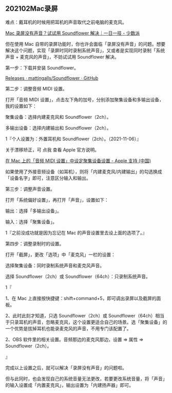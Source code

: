 ## 202102Mac录屏

难点：戴耳机的时候用把耳机的声音取代之前电脑的麦克风。

[Mac 录屏没有声音？试试用 Soundflower 解决｜一日一技 - 少数派](https://sspai.com/post/59854)

但在使用 Mac 自带的录屏功能时，你也许会面临「录屏没有声音」的问题。想要解决这个问题，实现「录屏时同时录制系统声音」，又或者是实现同时录制「系统声音 + 麦克风的声音」，不妨试试用 Soundflower 解决。

第一步：下载并安装 Soundflower。

[Releases · mattingalls/Soundflower · GitHub](https://github.com/mattingalls/Soundflower/releases)

第二步：调整音频 MIDI 设置。
 
打开「音频 MIDI 设置」，点击左下角的加号，分别添加聚集设备和多输出设备，我的设置如下：

聚集设备：选择内建麦克风和 Soundflower（2ch）。

多输出设备：选择内建输出和 Soundflower（2ch）。

1『个人设置为：外置耳机和 Soundflower（2ch）。（2021-11-06）』

关于漂移矫正，可 点我 查看 Apple 官方说明。

[在 Mac 上的「音频 MIDI 设置」中设定聚集设备设置 - Apple 支持 (中国)](https://support.apple.com/zh-cn/guide/audio-midi-setup/ams094c7edb4/3.3/mac/10.14)

如果使用了外接音频设备（如耳机），则将「内建麦克风/内建输出」的勾选换成「设备名字」即可，注意区分输入和输出。

第三步：调整声音设置。
 
打开「系统偏好设置」，再打开「声音」，设置如下：

输出：选择「多输出设备」。

输入：选择「聚集设备」。

1『之前没成功就是因为忘记在 Mac 的声音设置里去设上面的选项了。』

第四步：调整录制时的设置。

打开「截屏」，更改「选项」中「麦克风」一栏的设置：

选择聚集设备：同时录制系统声音和麦克风声音。

选择 Soundflower（2ch）或 Soundflower（64ch）：只录制系统声音。

1『

1、在 Mac 上直接按快捷键：shift+command+5，即可调出录屏以及截屏的面板。

2、此时此刻才知道，只选 Soundflower（2ch）或 Soundflower（64ch）相当于只录耳机的声音，忽略麦克风，这个设置更适合自己的场景。选「聚集设备」的一个优势是拔掉耳机也能录麦克风的声音，不用专门该配置了。

2、OBS 软件里的相关设置。音频那边的麦克风那边，设置 => 属性 => Soundflower（2ch）。

』

完成以上设置之后，就可以解决「录屏没有声音」的问题啦。

但与此同时，也会发现自己的系统音量无法更改，若要更改系统音量，将「声音」的输入设置成「内置麦克风」，输出设置为「内建扬声器」即可。